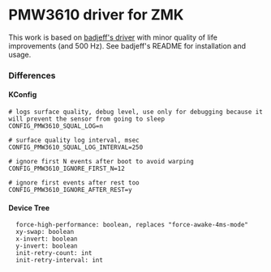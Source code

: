 # PMW3610 driver for ZMK

This work is based on [badjeff's driver](https://github.com/badjeff/zmk-pmw3610-driver) with minor quality of life improvements (and 500 Hz). See badjeff's README for installation and usage.

### Differences 

#### KConfig

```
# logs surface quality, debug level, use only for debugging because it will prevent the sensor from going to sleep
CONFIG_PMW3610_SQUAL_LOG=n

# surface quality log interval, msec
CONFIG_PMW3610_SQUAL_LOG_INTERVAL=250

# ignore first N events after boot to avoid warping
CONFIG_PMW3610_IGNORE_FIRST_N=12

# ignore first events after rest too
CONFIG_PMW3610_IGNORE_AFTER_REST=y
```

#### Device Tree

```
  force-high-performance: boolean, replaces "force-awake-4ms-mode"
  xy-swap: boolean
  x-invert: boolean
  y-invert: boolean
  init-retry-count: int
  init-retry-interval: int
```
